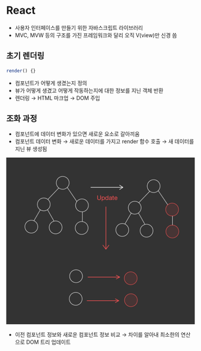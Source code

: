 # React
- 사용자 인터페이스를 만들기 위한 자바스크립트 라이브러리
- MVC, MVW 등의 구조를 가진 프레임워크와 달리 오직 V(view)만 신경 씀

## 초기 렌더링 
```javascript
render() {}
```
- 컴포넌트가 어떻게 생겼는지 정의
- 뷰가 어떻게 생겼고 어떻게 작동하는지에 대한 정보를 지닌 객체 반환
- 렌더링 → HTML 마크업 → DOM 주입

## 조화 과정
- 컴포넌트에 데이터 변화가 있으면 새로운 요소로 갈아끼움
- 컴포넌트 데이터 변화 → 새로운 데이터를 가지고 render 함수 호출 → 새 데이터를 지닌 뷰 생성됨

![React](%5B20200712%5D_React_개요.jpeg)

- 이전 컴포넌트 정보와 새로운 컴포넌트 정보 비교 → 차이를 알아내 최소한의 연산으로 DOM 트리 업데이트
